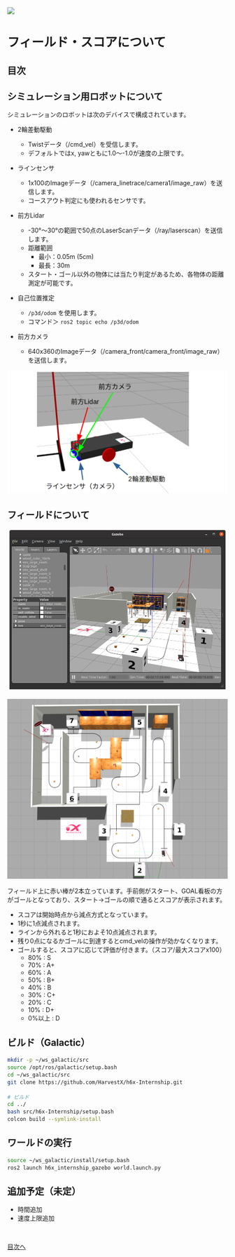 <img src="https://harvestx.jp/img/logo-red.svg" width="30%">

# フィールド・スコアについて

## 目次

## シミュレーション用ロボットについて

シミュレーションのロボットは次のデバイスで構成されています。

- 2輪差動駆動
    - Twistデータ（/cmd_vel）を受信します。
    - デフォルトではx, yawともに1.0〜-1.0が速度の上限です。
- ラインセンサ
    - 1x100のImageデータ（/camera_linetrace/camera1/image_raw）を送信します。
    - コースアウト判定にも使われるセンサです。
- 前方Lidar
    - -30°〜30°の範囲で50点のLaserScanデータ（/ray/laserscan）を送信します。
    - 距離範囲
        - 最小：0.05m (5cm)
        - 最長：30m
    - スタート・ゴール以外の物体には当たり判定があるため、各物体の距離測定が可能です。
- 自己位置推定
    - `/p3d/odom` を使用します。
    - コマンド＞ `ros2 topic echo /p3d/odom`

- 前方カメラ
    - 640x360のImageデータ（/camera_front/camera_front/image_raw）を送信します。

![robot_draft](./images/score/robot_draft.png)

## フィールドについて

![gazebo-sim.png](./images/score/gazebo-sim.png)

![gazebo.png](./images/score/gazebo.png)

フィールド上に赤い棒が2本立っています。手前側がスタート、GOAL看板の方がゴールとなっており、スタート→ゴールの順で通るとスコアが表示されます。

- スコアは開始時点から減点方式となっています。
- 1秒に1点減点されます。
- ラインから外れると1秒におよそ10点減点されます。
- 残り0点になるかゴールに到達するとcmd_velの操作が効かなくなります。
- ゴールすると、スコアに応じて評価が付きます。（スコア/最大スコアx100）
    - 80% : S
    - 70% : A+
    - 60% : A
    - 50% : B+
    - 40% : B
    - 30% : C+
    - 20% : C
    - 10% : D+
    - 0%以上 : D

## ビルド（Galactic）

```bash
mkdir -p ~/ws_galactic/src
source /opt/ros/galactic/setup.bash
cd ~/ws_galactic/src
git clone https://github.com/HarvestX/h6x-Internship.git

# ビルド
cd ../
bash src/h6x-Internship/setup.bash
colcon build --symlink-install
```

## ワールドの実行

```bash
source ~/ws_galactic/install/setup.bash
ros2 launch h6x_internship_gazebo world.launch.py
```

## 追加予定（未定）

- 時間追加
- 速度上限追加


<br>

[目次へ](./README.md)
